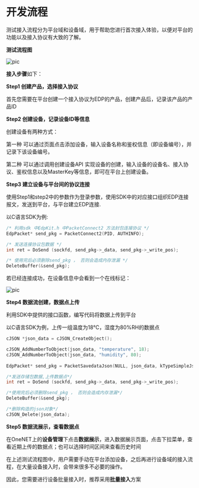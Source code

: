 # 开发流程

测试接入流程分为平台域和设备域，用于帮助您进行首次接入体验，以便对平台的功能以及接入协议有大致的了解。

**测试流程图**

![pic](/images/EDP/测试流程图.jpg)

**接入步骤**如下：

**Step1 创建产品，选择接入协议**

首先您需要在平台创建一个接入协议为EDP的产品，创建产品后，记录该产品的产品ID

**Step2 创建设备，记录设备ID等信息**

创建设备有两种方式：

第一种 可以通过页面点击添加设备，输入设备名称和鉴权信息（即设备编号），并记录下该设备编号。

第二种 可以通过调用创建设备API 实现设备的创建，输入设备的设备名、接入协议、鉴权信息以及MasterKey等信息，即可在平台上创建设备。


**Step3 建立设备与平台间的协议连接**

使用Step1和step2中的参数作为登录参数，使用SDK中的对应接口组织EDP连接报文，发送到平台，与平台建立EDP连接.

以C语言SDK为例:
```c
/* 利用sdk 中EdpKit.h 中PacketConnect2 方法封包连接协议 */
EdpPacket* send_pkg = PacketConnect2(PID, AUTHINFO);

/* 发送连接协议包数据 */
int ret = DoSend (sockfd, send_pkg->_data, send_pkg->_write_pos);

/* 使用完后必须删除send_pkg ， 否则会造成内存泄漏 */
DeleteBuffer(&send_pkg);
```

若已经连接成功，在设备信息中会看到一个在线标记：

![pic](/images/MQTT/在线.png)

**Step4 数据流创建，数据点上传**

利用SDK中提供的接口函数，编写代码将数据上传到平台

以C语言SDK为例，上传一组温度为18℃，湿度为80%RH的数据点
```c
cJSON *json_data = cJSON_CreateObject();

cJSON_AddNumberToObject(json_data, "temperature", 18);
cJSON_AddNumberToObject(json_data, "humidity", 80);
		  
EdpPacket* send_pkg = PacketSavedataJson(NULL, json_data, kTypeSimpleJsonWithoutTime, 0);

/*发送存储包数据,上传数据点*/
int ret = DoSend (sockfd, send_pkg->_data, send_pkg->_write_pos);

/*使用完后必须删除send_pkg ， 否则会造成内存泄漏*/
DeleteBuffer(&send_pkg);

/*删除构造的json对象*/
cJSON_Delete(json_data);
```

**Step5 数据流展示，查看数据点**

在OneNET上的**设备管理**下点击**数据展示**，进入数据展示页面，点击下拉菜单，查看近期上传的数据点；也可以选择时间区间来查看历史时间

在上述测试流程图中，用户需要手动在平台添加设备，之后再进行设备域的接入流程，在大量设备接入时，会带来很多不必要的操作。

因此，您需要进行设备批量接入时，推荐采用**批量接入**方案


